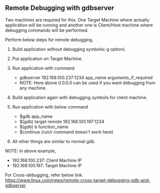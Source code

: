 ## Remote Debugging with gdbserver 

Two machines are required for this. One Target Machine where actually application will be running and another one is Client/Host machine where debugging commands will be performed.

Perform below steps for remote debugging.
1. Build application without debugging symbols(-g option).
2. Put application on Target Machine.
3. Run application with command 
   * gdbserver 192.168.100.237:1234 app_name arguments_if_required
   * NOTE: Here above 0.0.0.0 can be used if you want debugging from any machine.

4. Build application again with debugging symbols for client machine.
5. Run application with below command
   * $gdb app_name
   * $(gdb) target remote 192.168.100.197:1234
   * $(gdb) b function_name
   * $continue (run/r command doesn't work here)

6. All other things are similar to normal gdb.

NOTE:
In above example,
* 192.168.100.237: Client Machine IP
* 192.168.100.197: Target Machine IP

For Cross-debugging, refer below link:
https://www.linux.com/news/remote-cross-target-debugging-gdb-and-gdbserver
